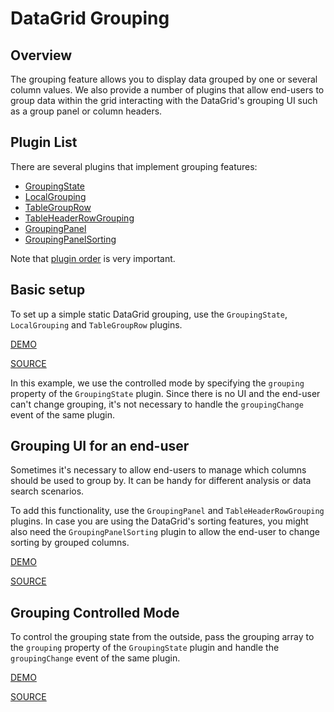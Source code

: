 # DataGrid Grouping

## Overview

The grouping feature allows you to display data grouped by one or several
column values. We also provide a number of plugins that allow end-users to group data within the grid interacting with the DataGrid's grouping UI such as a group panel or column headers.

## Plugin List

There are several plugins that implement grouping features:
- [GroupingState](../reference/grouping-state.md)
- [LocalGrouping](../reference/local-grouping.md)
- [TableGroupRow](../reference/table-group-row.md)
- [TableHeaderRowGrouping](../reference/table-header-row-grouping.md)
- [GroupingPanel](../reference/grouping-panel.md)
- [GroupingPanelSorting](../reference/grouping-panel-sorting.md)

Note that [plugin order](../README.md#plugin-order) is very important.

## Basic setup

To set up a simple static DataGrid grouping, use the `GroupingState`, `LocalGrouping` and `TableGroupRow` plugins.

[DEMO](http://devexpress.github.io/devextreme-reactive/react/datagrid/demos/#/grouping/local-grouping-static)

[SOURCE](https://github.com/DevExpress/devextreme-reactive/tree/master/packages/dx-react-demos/src/bootstrap3/grouping/local-grouping-static.jsx)

In this example, we use the controlled mode by specifying the `grouping` property of the `GroupingState` plugin. Since there is no UI and the end-user can't change grouping, it's not necessary to handle the `groupingChange` event of the same plugin.

## Grouping UI for an end-user

Sometimes it's necessary to allow end-users to manage which columns should be used to group by. It can be handy for different analysis or data search scenarios.

To add this functionality, use the `GroupingPanel` and `TableHeaderRowGrouping` plugins. In case you are using the DataGrid's sorting features, you might also need the `GroupingPanelSorting` plugin to allow the end-user to change sorting by grouped columns.

[DEMO](http://devexpress.github.io/devextreme-reactive/react/datagrid/demos/#/grouping/local-grouping-with-ui)

[SOURCE](https://github.com/DevExpress/devextreme-reactive/tree/master/packages/dx-react-demos/src/bootstrap3/grouping/local-grouping-with-ui.jsx)

## Grouping Controlled Mode

To control the grouping state from the outside, pass the grouping array to the `grouping` property of the `GroupingState` plugin and handle the `groupingChange` event of the same plugin.

[DEMO](http://devexpress.github.io/devextreme-reactive/react/datagrid/demos/#/grouping/local-grouping-controlled)

[SOURCE](https://github.com/DevExpress/devextreme-reactive/tree/master/packages/dx-react-demos/src/bootstrap3/grouping/local-grouping-controlled.jsx)

